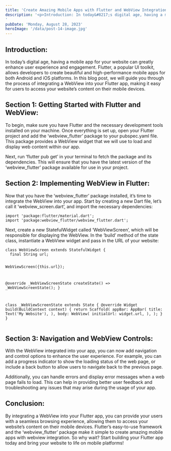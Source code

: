 ```yaml
---
title: 'Create Amazing Mobile Apps with Flutter and WebView Integration'
description: '<p>Introduction: In today&#8217;s digital age, having a mobile app for your website can greatly enhance user experience and engagement. Flutter, a popular UI toolkit, allows developers to create beautiful and high-performance mobile apps for both Android and iOS platforms. In this blog post, we will guide you through the process of integrating a WebView into [&hellip;]</p>
'
pubDate: 'Monday, August 28, 2023'
heroImage: '/data/post-14-image.jpg'
---
```


<h2>Introduction:</h2>
<p>In today&#8217;s digital age, having a mobile app for your website can greatly enhance user experience and engagement. Flutter, a popular UI toolkit, allows developers to create beautiful and high-performance mobile apps for both Android and iOS platforms. In this blog post, we will guide you through the process of integrating a WebView into your Flutter app, making it easy for users to access your website&#8217;s content on their mobile devices.</p>
<h2>Section 1: Getting Started with Flutter and WebView:</h2>
<p>To begin, make sure you have Flutter and the necessary development tools installed on your machine. Once everything is set up, open your Flutter project and add the &#8216;webview_flutter&#8217; package to your pubspec.yaml file. This package provides a WebView widget that we will use to load and display web content within our app.</p>
<p>Next, run &#8216;flutter pub get&#8217; in your terminal to fetch the package and its dependencies. This will ensure that you have the latest version of the &#8216;webview_flutter&#8217; package available for use in your project.</p>
<h2>Section 2: Implementing WebView in Flutter:</h2>
<p>Now that you have the &#8216;webview_flutter&#8217; package installed, it&#8217;s time to integrate the WebView into your app. Start by creating a new Dart file, let&#8217;s call it &#8216;webview_screen.dart&#8217;, and import the necessary dependencies:</p>
<pre><code>import 'package:flutter/material.dart';
import 'package:webview_flutter/webview_flutter.dart';</code></pre>
<p>Next, create a new StatefulWidget called &#8216;WebViewScreen&#8217;, which will be responsible for displaying the WebView. In the &#8216;build&#8217; method of the state class, instantiate a WebView widget and pass in the URL of your website:</p>
<pre><code>class WebViewScreen extends StatefulWidget {
  final String url;

  WebViewScreen({this.url});

  @override
  _WebViewScreenState createState() =&gt; _WebViewScreenState();
}

class _WebViewScreenState extends State {
  @override
  Widget build(BuildContext context) {
    return Scaffold(
      appBar: AppBar(
        title: Text('My Website'),
      ),
      body: WebView(
        initialUrl: widget.url,
      ),
    );
  }
}</code></pre>
<h2>Section 3: Navigation and WebView Controls:</h2>
<p>With the WebView integrated into your app, you can now add navigation and control options to enhance the user experience. For example, you can add a progress indicator to show the loading status of the web page, or include a back button to allow users to navigate back to the previous page.</p>
<p>Additionally, you can handle errors and display error messages when a web page fails to load. This can help in providing better user feedback and troubleshooting any issues that may arise during the usage of your app.</p>
<h2>Conclusion:</h2>
<p>By integrating a WebView into your Flutter app, you can provide your users with a seamless browsing experience, allowing them to access your website&#8217;s content on their mobile devices. Flutter&#8217;s easy-to-use framework and the &#8216;webview_flutter&#8217; package make it simple to create amazing mobile apps with webview integration. So why wait? Start building your Flutter app today and bring your website to life on mobile platforms!</p>
